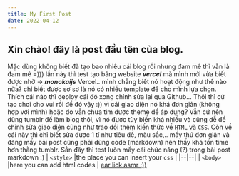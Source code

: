 ```yaml
---
title: My First Post
date: 2022-04-12
---
```


## Xin chào! đây là post đầu tên của blog.
Mặc dùng không biết đã tạo bao nhiêu cái blog rồi nhưng đam mê thì vẫn là đam mê =))) lần này thì test tạo bằng website ***vercel*** mà mình mới vừa biết được nhờ -> ***monokaijs***
Vercel.. mình chẳng biết nó hoạt động như thế nào nữa? chỉ biết được sơ sơ là nó có nhiều template để cho mình lựa chọn. Thích cái nào thì deploy cái đó xong chỉnh sửa lại qua Github...
Thôi thì cứ tạo chơi cho vui rồi để đó vậy :)) vì cái giao diện nó khá đơn giản (không hợp với mình) hoặc do vẫn chưa tìm được theme để áp dụng?
Vẫn cứ nên dùng tumblr để làm blog thôi, vì nó được tùy biến khá nhiều và cũng dễ để chỉnh sữa giao diện cũng như trao dồi thêm kiến thức về `HTML` và `CSS`.
Còn về cái này thì chỉ biết sửa được 1 tí như tiêu đề, màu sắc,.. mấy thứ đơn giản và đăng mấy bài post cũng phải dùng code (markdown) nên thấy khá tốn time hơn thằng tumblr. Sẳn đây thì test luôn mấy cái chức năng (?) trong bài post markdown :)
| `<style>` |the place you can insert your `css`  | 
|--|--|
| `<body>` |here you can add html codes  |
[ear lick asmr :))](https://www.youtube.com/watch?v=Izv2qso-NnY)
